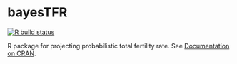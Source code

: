# bayesTFR

[![R build status](https://github.com/PPgp/bayesTFR/workflows/R-CMD-check/badge.svg?branch=master)](https://github.com/PPgp/bayesTFR/actions?workflow=R-CMD-check)


R package for projecting probabilistic total fertility rate. See [Documentation on CRAN](https://cran.r-project.org/web/packages/bayesTFR/bayesTFR.pdf).

